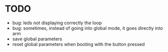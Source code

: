# TODO

- bug: leds not displaying correctly the loop
- bug: sometimes, instead of going into global mode, it goes directly into arm
- save global parameters
- reset global parameters when booting with the button pressed
